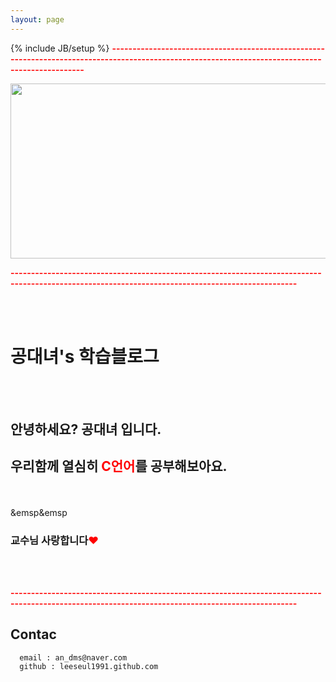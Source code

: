 ```yaml
---
layout: page
---
```

{% include JB/setup %}
<font color="red"><b>--------------------------------------------------------------------------------------------------------------------------------------------------</b></font>

<img src="http://cfile23.uf.tistory.com/image/172A0B3950641DAB264C91" width = "825" height = "280">

<font color="red"><b>--------------------------------------------------------------------------------------------------------------------------------------------------</b></font>
<div>
<br></br>
<h1>  공대녀's 학습블로그 </h1>
<br></br>
<h2>     안녕하세요? 공대녀 입니다.</h2>
<h2>     우리함께 열심히 <font color="red"><b>C언어</b></font>를 공부해보아요.</h2>
<br></br>
&emsp&emsp<h3>     교수님 사랑합니다<font color="red">♥</font></h3>
<br></br>
</div>

<font color="red"><b>--------------------------------------------------------------------------------------------------------------------------------------------------</b></font>
## Contac
      email : an_dms@naver.com
      github : leeseul1991.github.com


